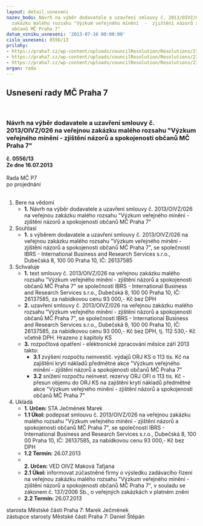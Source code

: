 ```yaml
---
layout: detail_usneseni
nazev_bodu: Návrh na výběr dodavatele a uzavření smlouvy č. 2013/OIVZ/026 na veřejnou
  zakázku malého rozsahu "Výzkum veřejného mínění  -  zjištění názorů a spokojenosti
  občanů MČ Praha 7"
datum_vzniku_usneseni: '2013-07-16 00:00:00'
cislo_usneseni: 0556/13
prilohy:
- https://praha7.cz/wp-content/uploads/councilResolution/Resolutions/23825/38-13-2.smlouva_-_op.doc
- https://praha7.cz/wp-content/uploads/councilResolution/Resolutions/23825/38-13-4.v%c3%bdzva_zak%c3%a1zky.pdf
- https://praha7.cz/wp-content/uploads/councilResolution/Resolutions/23825/38-13-6.v%c3%bdpis_z_obchodn%c3%adho_rejst%c5%99%c3%adku_ze_dne_2.7.2013.pdf
organ: rada
---
```

<div id="ucUsn_pList" class="usn">
	<span><h2>Usnesení rady MČ Praha 7 </h2>
<br></span><div class="standBody">
<span><h3>Návrh na výběr dodavatele a uzavření smlouvy č. 2013/OIVZ/026 na veřejnou zakázku malého rozsahu "Výzkum veřejného mínění  -  zjištění názorů a spokojenosti občanů MČ Praha 7"</h3></span><div class="center">
		<strong>č. 0556/13</strong><br>
	</div>
<div class="center">
		<strong>Ze dne 16.07.2013</strong><br><br>
	</div>Rada MČ P7<br> po projednání<br><br><ol>
<li>Bere na vědomí<ul><li>
<strong>1.</strong> Návrh na výběr dodavatele a uzavření smlouvy č. 2013/OIVZ/026 na veřejnou zakázku malého rozsahu "Výzkum veřejného mínění  -  zjištění názorů a spokojenosti občanů MČ Praha 7"</li></ul>
</li>
<li>Souhlasí<ul><li>
<strong>1.</strong> s výběrem dodavatele a uzavření smlouvy č. 2013/OIVZ/026 na veřejnou zakázku malého rozsahu "Výzkum veřejného mínění  -  zjištění názorů a spokojenosti občanů MČ Praha 7", se společností IBRS - International Business and Research Services s.r.o., Dubečská 8, 100 00 Praha 10, IČ: 26137585</li></ul>
</li>
<li>Schvaluje<ul>
<li>
<strong>1.</strong> text smlouvy č. 2013/OIVZ/026 na  veřejnou zakázku malého rozsahu "Výzkum veřejného mínění  -  zjištění názorů a spokojenosti občanů MČ Praha 7" se společností IBRS - International Business and Research Services s.r.o.,  Dubečská 8, 100 00 Praha 10, IČ: 26137585, za nabídkovou cenu 93 000,- Kč  bez DPH</li>
<li>
<strong>2.</strong> uzavření smlouvy č. 2013/OIVZ/026 na  veřejnou zakázku malého rozsahu "Výzkum veřejného mínění  -  zjištění názorů a spokojenosti občanů  MČ Praha 7", se společností IBRS - International Business and Research  Services s.r.o., Dubečská 8, 100 00 Praha 10, IČ: 26137585, za nabídkovou cenu 93 000,- Kč bez DPH, tj. 112 530,- Kč včetně DPH. Hrazeno z kapitoly KS</li>
<li>
<strong>3.</strong> rozpočtová opatření - elektronické zpracování měsíce září 2013 takto:<ul>
<li>
<strong>3.1</strong> zvýšení rozpočtu neinvestič. výdajů ORJ KS o 113 tis. Kč na zajištění krytí nákladů předmětné akce "Výzkum veřejného mínění  -  zjištění názorů a spokojenosti občanů MČ Praha 7" </li>
<li>
<strong>3.2</strong> snížení rozpočtu neinvest. rezervy ORJ OFI o 113 tis. Kč - přesun objemu do ORJ KS na zajištění krytí nákladů předmětné akce "Výzkum veřejného mínění  -  zjištění názorů a spokojenosti občanů MČ Praha 7" </li>
</ul>
</li>
</ul>
</li>
<li>Ukládá<ul>
<li>
<strong>1. Určen: </strong>STA Ječmének Marek</li>
<li>
<strong>1.1 Úkol: </strong>podepsat smlouvu č. 2013/OIVZ/026 na  veřejnou zakázku malého rozsahu "Výzkum veřejného mínění  -  zjištění názorů a spokojenosti občanů MČ Praha 7", se společností IBRS - International Business and Research Services s.r.o., Dubečská 8, 100 00 Praha 10, IČ: 26137585, za nabídkovou cenu 93 000,- Kč bez DPH</li>
<li>
<strong>1.2 Termín: </strong>26.07.2013</li>
<li>
<strong><br>2. Určen: </strong>VED OIVZ Maková Taťjana</li>
<li>
<strong>2.1 Úkol: </strong>informovat zúčastněné firmy o výsledku zadávacího řízení na veřejnou zakázku  malého rozsahu "Výzkum veřejného mínění  -  zjištění názorů a spokojenosti občanů MČ Praha 7", v souladu se zákonem č. 137/2006 Sb.,  o veřejných zakázkách v platném znění</li>
<li>
<strong>2.2 Termín: </strong>26.07.2013</li>
</ul>
</li>
</ol>starosta Městské části Praha 7: Marek Ječmének<br>zástupce starosty Městské části Praha 7: Daniel Štěpán 
</div>
</div>